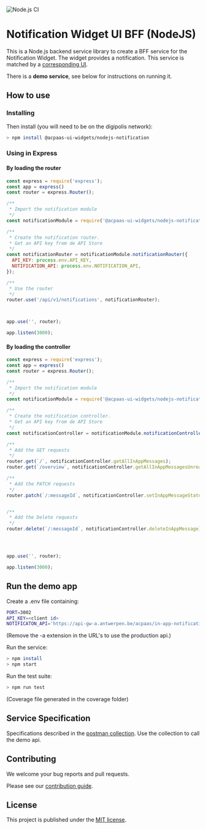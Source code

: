 ![Node.js CI](https://github.com/digitalrmdy/notification_service_nodejs/workflows/Node.js%20CI/badge.svg?branch=master)

# Notification Widget UI BFF (NodeJS)

This is a Node.js backend service library to create a BFF service for the Notification Widget. The widget provides a notification. This service is matched by a [corresponding UI](https://github.com/digitalrmdy/notification_widget_angular).

There is a **demo service**, see below for instructions on running it.

## How to use

### Installing


Then install (you will need to be on the digipolis network):

```sh
> npm install @acpaas-ui-widgets/nodejs-notification
```

### Using in Express
#### By loading the router


```js
const express = require('express');
const app = express()
const router = express.Router();

/**
 * Import the notification module
 */
const notificationModule = require('@acpaas-ui-widgets/nodejs-notification-widget/src/notification');

/**
 * Create the notification router.
 * Get an API key from de API Store
 */
const notificationRouter = notificationModule.notificationRouter({
  API_KEY: process.env.API_KEY,
  NOTIFICATION_API: process.env.NOTIFICATION_API,
});

/**
 * Use the router
 */
router.use('/api/v1/notifications', notificationRouter);



app.use('', router);

app.listen(3000);
```


#### By loading the controller

```js
const express = require('express');
const app = express()
const router = express.Router();

/**
 * Import the notification module
 */
const notificationModule = require('@acpaas-ui-widgets/nodejs-notification-widget/src/notification');

/**
 * Create the notification controller.
 * Get an API key from de API Store
 */
const notificationController = notificationModule.notificationController({API_KEY:process.env.API_KEY, NOTIFICATION_API: process.env.NOTIFICATION_API});

/**
 * Add the GET requests
 */
router.get(`/`, notificationController.getAllInAppMessages);
router.get(`/overview`, notificationController.getAllInAppMessagesUnreadCount);

/**
 * Add the PATCH requests
 */
router.patch(`/:messageId`, notificationController.setInAppMessageStatus);


/**
 * Add the Delete requests
 */
router.delete(`/:messageId`, notificationController.deleteInAppMessage);




app.use('', router);

app.listen(3000);
```



## Run the demo app

Create a .env file containing:

```sh
PORT=3002
API_KEY=<client id>
NOTIFICATON_API='https://api-gw-a.antwerpen.be/acpaas/in-app-notification/v2/'
```

(Remove the -a extension in the URL's to use the production api.)

Run the service:

```sh
> npm install
> npm start
```



Run the test suite:
```sh
> npm run test
```
(Coverage file generated in the coverage folder)

## Service Specification

Specifications described in the [postman collection](Notification%20Widget%20NodeJS.postman_collection.json).
Use the collection to call the demo api.

## Contributing

We welcome your bug reports and pull requests.

Please see our [contribution guide](CONTRIBUTING.md).

## License

This project is published under the [MIT license](LICENSE.md).
